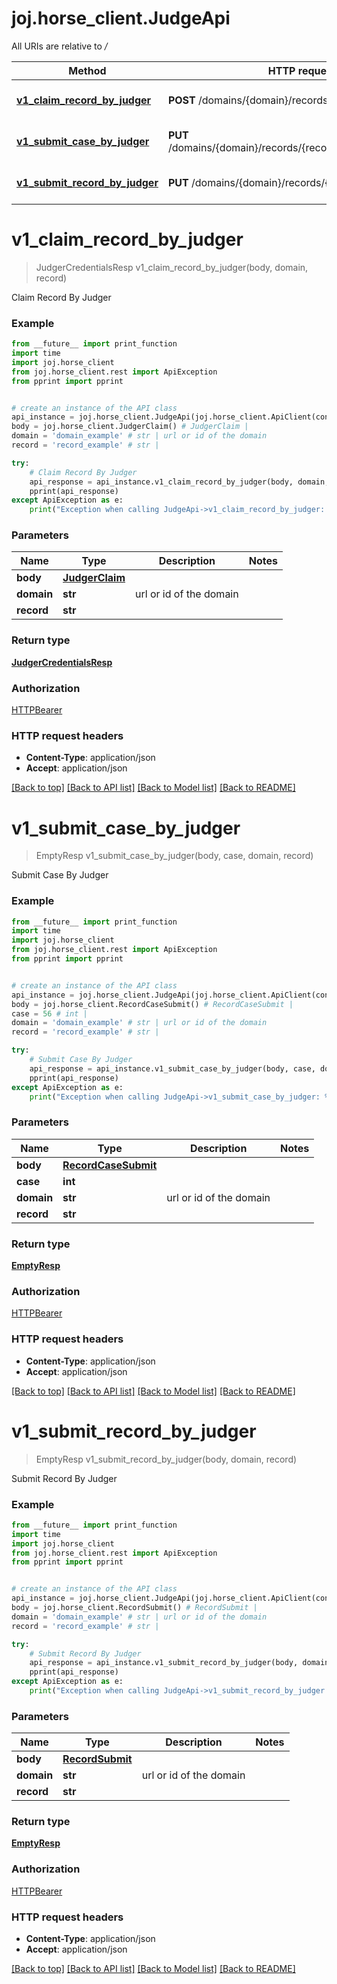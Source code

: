 # joj.horse_client.JudgeApi

All URIs are relative to */*

Method | HTTP request | Description
------------- | ------------- | -------------
[**v1_claim_record_by_judger**](JudgeApi.md#v1_claim_record_by_judger) | **POST** /domains/{domain}/records/{record}/judge/claim | Claim Record By Judger
[**v1_submit_case_by_judger**](JudgeApi.md#v1_submit_case_by_judger) | **PUT** /domains/{domain}/records/{record}/cases/{case}/judge | Submit Case By Judger
[**v1_submit_record_by_judger**](JudgeApi.md#v1_submit_record_by_judger) | **PUT** /domains/{domain}/records/{record}/judge | Submit Record By Judger

# **v1_claim_record_by_judger**
> JudgerCredentialsResp v1_claim_record_by_judger(body, domain, record)

Claim Record By Judger

### Example
```python
from __future__ import print_function
import time
import joj.horse_client
from joj.horse_client.rest import ApiException
from pprint import pprint


# create an instance of the API class
api_instance = joj.horse_client.JudgeApi(joj.horse_client.ApiClient(configuration))
body = joj.horse_client.JudgerClaim() # JudgerClaim | 
domain = 'domain_example' # str | url or id of the domain
record = 'record_example' # str | 

try:
    # Claim Record By Judger
    api_response = api_instance.v1_claim_record_by_judger(body, domain, record)
    pprint(api_response)
except ApiException as e:
    print("Exception when calling JudgeApi->v1_claim_record_by_judger: %s\n" % e)
```

### Parameters

Name | Type | Description  | Notes
------------- | ------------- | ------------- | -------------
 **body** | [**JudgerClaim**](JudgerClaim.md)|  | 
 **domain** | **str**| url or id of the domain | 
 **record** | **str**|  | 

### Return type

[**JudgerCredentialsResp**](JudgerCredentialsResp.md)

### Authorization

[HTTPBearer](../README.md#HTTPBearer)

### HTTP request headers

 - **Content-Type**: application/json
 - **Accept**: application/json

[[Back to top]](#) [[Back to API list]](../README.md#documentation-for-api-endpoints) [[Back to Model list]](../README.md#documentation-for-models) [[Back to README]](../README.md)

# **v1_submit_case_by_judger**
> EmptyResp v1_submit_case_by_judger(body, case, domain, record)

Submit Case By Judger

### Example
```python
from __future__ import print_function
import time
import joj.horse_client
from joj.horse_client.rest import ApiException
from pprint import pprint


# create an instance of the API class
api_instance = joj.horse_client.JudgeApi(joj.horse_client.ApiClient(configuration))
body = joj.horse_client.RecordCaseSubmit() # RecordCaseSubmit | 
case = 56 # int | 
domain = 'domain_example' # str | url or id of the domain
record = 'record_example' # str | 

try:
    # Submit Case By Judger
    api_response = api_instance.v1_submit_case_by_judger(body, case, domain, record)
    pprint(api_response)
except ApiException as e:
    print("Exception when calling JudgeApi->v1_submit_case_by_judger: %s\n" % e)
```

### Parameters

Name | Type | Description  | Notes
------------- | ------------- | ------------- | -------------
 **body** | [**RecordCaseSubmit**](RecordCaseSubmit.md)|  | 
 **case** | **int**|  | 
 **domain** | **str**| url or id of the domain | 
 **record** | **str**|  | 

### Return type

[**EmptyResp**](EmptyResp.md)

### Authorization

[HTTPBearer](../README.md#HTTPBearer)

### HTTP request headers

 - **Content-Type**: application/json
 - **Accept**: application/json

[[Back to top]](#) [[Back to API list]](../README.md#documentation-for-api-endpoints) [[Back to Model list]](../README.md#documentation-for-models) [[Back to README]](../README.md)

# **v1_submit_record_by_judger**
> EmptyResp v1_submit_record_by_judger(body, domain, record)

Submit Record By Judger

### Example
```python
from __future__ import print_function
import time
import joj.horse_client
from joj.horse_client.rest import ApiException
from pprint import pprint


# create an instance of the API class
api_instance = joj.horse_client.JudgeApi(joj.horse_client.ApiClient(configuration))
body = joj.horse_client.RecordSubmit() # RecordSubmit | 
domain = 'domain_example' # str | url or id of the domain
record = 'record_example' # str | 

try:
    # Submit Record By Judger
    api_response = api_instance.v1_submit_record_by_judger(body, domain, record)
    pprint(api_response)
except ApiException as e:
    print("Exception when calling JudgeApi->v1_submit_record_by_judger: %s\n" % e)
```

### Parameters

Name | Type | Description  | Notes
------------- | ------------- | ------------- | -------------
 **body** | [**RecordSubmit**](RecordSubmit.md)|  | 
 **domain** | **str**| url or id of the domain | 
 **record** | **str**|  | 

### Return type

[**EmptyResp**](EmptyResp.md)

### Authorization

[HTTPBearer](../README.md#HTTPBearer)

### HTTP request headers

 - **Content-Type**: application/json
 - **Accept**: application/json

[[Back to top]](#) [[Back to API list]](../README.md#documentation-for-api-endpoints) [[Back to Model list]](../README.md#documentation-for-models) [[Back to README]](../README.md)

